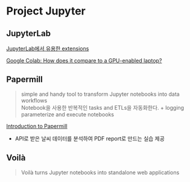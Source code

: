 # Project Jupyter

## JupyterLab

[JupyterLab에서 유용한 extensions](https://yahwang.github.io/posts/81)

[Google Colab: How does it compare to a GPU-enabled laptop?](https://towardsdatascience.com/google-colab-how-does-it-compare-to-a-gpu-enabled-laptop-851c1e0a2ca9)

## Papermill

> simple and handy tool to transform Jupyter notebooks into data workflows  
> Notebook을 사용한 반복적인 tasks and ETLs을 자동화한다. + logging  
> parameterize and execute notebooks

[Introduction to Papermill](https://towardsdatascience.com/introduction-to-papermill-2c61f66bea30)  
  -  API로 받은 날씨 데이터를 분석하여 PDF report로 만드는 실습 제공



## Voilà

> Voilà turns Jupyter notebooks into standalone web applications

